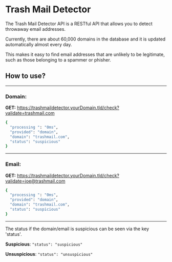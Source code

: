 # Trash Mail Detector

The Trash Mail Detector API is a RESTful API that allows you to detect throwaway email addresses.

Currently, there are about 60,000 domains in the database and it is updated automatically almost every day.

This makes it easy to find email addresses that are unlikely to be legitimate, 
such as those belonging to a spammer or phisher.

## How to use?

---

### Domain:

**GET:** https://trashmaildetector.yourDomain.tld/check?validate=trashmail.com
```bash
{
  "processing ": "0ms",
  "provided": "domain",
  "domain": "trashmail.com",
  "status": "suspicious"
}
```
---
### Email:

**GET:** https://trashmaildetector.yourDomain.tld/check?validate=joe@trashmail.com
```bash
{
  "processing ": "0ms",
  "provided": "domain",
  "domain": "trashmail.com",
  "status": "suspicious"
}
```

--- 

The status if the domain/email is suspicious can be seen via the key 'status'.

**Suspicious**: ``"status": "suspicious"``

**Unsuspicious**: ``"status": "unsuspicious"``